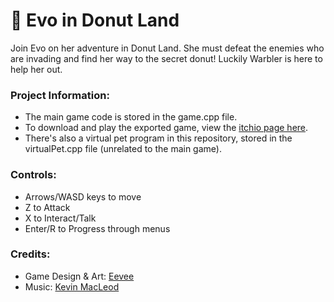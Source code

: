 # 🍩 Evo in Donut Land

Join Evo on her adventure in Donut Land. She must defeat the enemies who are invading and find her way to the secret donut! Luckily Warbler is here to help her out.

### Project Information:
- The main game code is stored in the game.cpp file.
- To download and play the exported game, view the [itchio page here](https://ideevee.itch.io/evo-in-donut-land).
- There's also a virtual pet program in this repository, stored in the virtualPet.cpp file (unrelated to the main game).

### Controls:
- Arrows/WASD keys to move
- Z to Attack
- X to Interact/Talk
- Enter/R to Progress through menus

### Credits:
- Game Design & Art: [Eevee](https://github.com/iD-Eevee)
- Music: [Kevin MacLeod](https://incompetech.com/)
